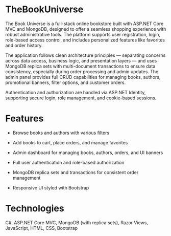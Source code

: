 # TheBookUniverse

The Book Universe is a full-stack online bookstore built with ASP.NET Core MVC and MongoDB, designed to offer a seamless shopping experience with robust administrative tools. The platform supports user registration, login, role-based access control, and includes personalized features like favorites and order history.

The application follows clean architecture principles — separating concerns across data access, business logic, and presentation layers — and uses MongoDB replica sets with multi-document transactions to ensure data consistency, especially during order processing and admin updates. The admin panel provides full CRUD capabilities for managing books, authors, promotional banners, filter options, and customer orders.

Authentication and authorization are handled via ASP.NET Identity, supporting secure login, role management, and cookie-based sessions.

# Features

- Browse books and authors with various filters

- Add books to cart, place orders, and manage favorites

- Admin dashboard for managing books, authors, orders, and UI banners

- Full user authentication and role-based authorization

- MongoDB replica sets and transactions for consistent order management

- Responsive UI styled with Bootstrap

# Technologies

C#, ASP.NET Core MVC, MongoDB (with replica sets), Razor Views, JavaScript, HTML, CSS, Bootstrap
